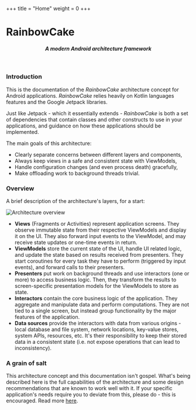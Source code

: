 +++
title = "Home"
weight = 0
+++

# RainbowCake
#### _<p align="center">A modern Android architecture framework</p>_

<br/>

### Introduction

This is the documentation of the *RainbowCake* architecture concept for Android applications. *RainbowCake* relies heavily on Kotlin languages features and the Google Jetpack libraries.

Just like Jetpack - which it essentially extends - *RainbowCake* is both a set of dependencies that contain classes and other constructs to use in your applications, and guidance on how these applications should be implemented.

The main goals of this architecture:

- Clearly separate concerns between different layers and components,
- Always keep views in a safe and consistent state with ViewModels,
- Handle configuration changes (and even process death) gracefully,
- Make offloading work to background threads trivial.

### Overview

A brief description of the architecture's layers, for a start:

![Architecture overview](/images/arch_overview.png)

- **Views** (Fragments or Activities) represent application screens. They observe immutable state from their respective ViewModels and display it on the UI. They also forward input events to the ViewModel, and may receive state updates or one-time events in return.
- **ViewModels** store the current state of the UI, handle UI related logic, and update the state based on results received from presenters. They start coroutines for every task they have to perform (triggered by input events), and forward calls to their presenters.
- **Presenters** put work on background threads and use interactors (one or more) to access business logic. Then, they transform the results to screen-specific presentation models for the ViewModels to store as state.
- **Interactors** contain the core business logic of the application. They aggregate and manipulate data and perform computations. They are not tied to a single screen, but instead group functionality by the major features of the application.
- **Data sources** provide the interactors with data from various origins - local database and file system, network locations, key-value stores, system APIs, resources, etc. It's their responsibility to keep their stored data in a consistent state (i.e. not expose operations that can lead to inconsistency).

### A grain of salt

This architecture concept and this documentation isn't gospel. What's being described here is the full capabilities of the architecture and some design recommendations that are known to work well with it. If your specific application's needs require you to deviate from this, please do - this is encouraged. Read more [here](/best-practices/simplification/).
